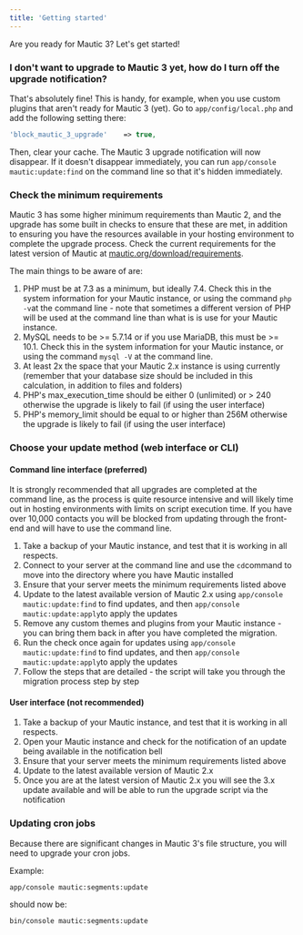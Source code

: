 ```yaml
---
title: 'Getting started'
---
```


Are you ready for Mautic 3? Let's get started!

### I don't want to upgrade to Mautic 3 yet, how do I turn off the upgrade notification?
That's absolutely fine! This is handy, for example, when you use custom plugins that aren't ready for Mautic 3 (yet). Go to `app/config/local.php` and add the following setting there:

```PHP
'block_mautic_3_upgrade'    => true,
```

Then, clear your cache. The Mautic 3 upgrade notification will now disappear. If it doesn't disappear immediately, you can run `app/console mautic:update:find` on the command line so that it's hidden immediately.

### Check the minimum requirements

Mautic 3 has some higher minimum requirements than Mautic 2, and the upgrade has some built in checks to ensure that these are met, in addition to ensuring you have the resources available in your hosting environment to complete the upgrade process. Check the current requirements for the latest version of Mautic at [mautic.org/download/requirements][requirements].  

The main things to be aware of are:

1. PHP must be at 7.3 as a minimum, but ideally 7.4. Check this in the system information for your Mautic instance, or using the command `php -v`at the command line - note that sometimes a different version of PHP will be used at the command line than what is is use for your Mautic instance.
2. MySQL needs to be >= 5.7.14 or if you use MariaDB, this must be >= 10.1. Check this in the system information for your Mautic instance, or using the command `mysql -V` at the command line.
3. At least 2x the space that your Mautic 2.x instance is using currently (remember that your database size should be included in this calculation, in addition to files and folders)
4. PHP's max_execution_time should be either 0 (unlimited) or > 240 otherwise the upgrade is likely to fail (if using the user interface)
5. PHP's memory_limit should be equal to or higher than 256M otherwise the upgrade is likely to fail (if using the user interface)

### Choose your update method (web interface or CLI)

#### Command line interface (preferred)

It is strongly recommended that all upgrades are completed at the command line, as the process is quite resource intensive and will likely time out in hosting environments with limits on script execution time. If you have over 10,000 contacts you will be blocked from updating through the front-end and will have to use the command line.

1. Take a backup of your Mautic instance, and test that it is working in all respects. 
2. Connect to your server at the command line and use the `cd`command to move into the directory where you have Mautic installed
3. Ensure that your server meets the minimum requirements listed above
4. Update to the latest available version of Mautic 2.x using `app/console mautic:update:find` to find updates, and then `app/console mautic:update:apply`to apply the updates
5. Remove any custom themes and plugins from your Mautic instance - you can bring them back in after you have completed the migration. 
6. Run the check once again for updates using `app/console mautic:update:find` to find updates, and then `app/console mautic:update:apply`to apply the updates
7. Follow the steps that are detailed - the script will take you through the migration process step by step

#### User interface (not recommended)
1. Take a backup of your Mautic instance, and test that it is working in all respects. 
2. Open your Mautic instance and check for the notification of an update being available in the notification bell
3. Ensure that your server meets the minimum requirements listed above
4. Update to the latest available version of Mautic 2.x
5. Once you are at the latest version of Mautic 2.x you will see the 3.x update available and will be able to run the upgrade script via the notification

### Updating cron jobs
Because there are significant changes in Mautic 3's file structure, you will need to upgrade your cron jobs.

Example:

`app/console mautic:segments:update`

should now be:

`bin/console mautic:segments:update`



[requirements]: <https://mautic.org/download/requirements>
